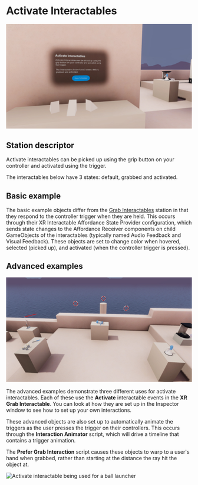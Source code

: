 # Activate Interactables

![Activate interactable being used for a lighter](Images/Station-03-ActivateInteractables.jpg)

## Station descriptor

Activate interactables can be picked up using the grip button on your controller and activated using the trigger.

The interactables below have 3 states: default, grabbed and activated.

## Basic example

The basic example objects differ from the [Grab Interactables](GrabInteractables.md) station in that they respond to the controller trigger when they are held. This occurs through their XR Interactable Affordance State Provider configuration, which sends state changes to the Affordance Receiver components on child GameObjects of the interactables (typically named Audio Feedback and Visual Feedback). These objects are set to change color when hovered, selected (picked up), and activated (when the controller trigger is pressed).

## Advanced examples

![Activate interactable advanced examples](Images/Station-03-ActivateInteractables-Advanced.jpg)

The advanced examples demonstrate three different uses for activate interactables. Each of these use the **Activate** interactable events in the **XR Grab Interactable**. You can look at how they are set up in the Inspector window to see how to set up your own interactions.

These advanced objects are also set up to automatically animate the triggers as the user presses the trigger on their controllers. This occurs through the **Interaction Animator** script, which will drive a timeline that contains a trigger animation.

The **Prefer Grab Interaction** script causes these objects to warp to a user's hand when grabbed, rather than starting at the distance the ray hit the object at.

![Activate interactable being used for a ball launcher](Images/Station-03-activate-interactables-02.gif)
